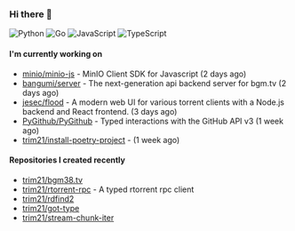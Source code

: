 ### Hi there 👋

![Python](https://img.shields.io/badge/python-3670A0?style=for-the-badge&logo=python&logoColor=ffdd54)
![Go](https://img.shields.io/badge/go-%2300ADD8.svg?style=for-the-badge&logo=go&logoColor=white)
![JavaScript](https://img.shields.io/badge/javascript-%23323330.svg?style=for-the-badge&logo=javascript&logoColor=%23F7DF1E)
![TypeScript](https://img.shields.io/badge/typescript-%23007ACC.svg?style=for-the-badge&logo=typescript&logoColor=white)

#### I'm currently working on

- [minio/minio-js](https://github.com/minio/minio-js) - MinIO Client SDK for Javascript (2 days ago)
- [bangumi/server](https://github.com/bangumi/server) - The next-generation api backend server for bgm.tv (2 days ago)
- [jesec/flood](https://github.com/jesec/flood) - A modern web UI for various torrent clients with a Node.js backend and React frontend. (3 days ago)
- [PyGithub/PyGithub](https://github.com/PyGithub/PyGithub) - Typed interactions with the GitHub API v3 (1 week ago)
- [trim21/install-poetry-project](https://github.com/trim21/install-poetry-project) -  (1 week ago)

#### Repositories I created recently

- [trim21/bgm38.tv](https://github.com/trim21/bgm38.tv)
- [trim21/rtorrent-rpc](https://github.com/trim21/rtorrent-rpc) - A typed rtorrent rpc client
- [trim21/rdfind2](https://github.com/trim21/rdfind2)
- [trim21/got-type](https://github.com/trim21/got-type)
- [trim21/stream-chunk-iter](https://github.com/trim21/stream-chunk-iter)
